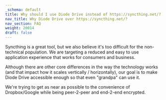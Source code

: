 ```yaml
---
_schema: default
title: Why should I use Diode Drive instead of https://syncthing.net/?
nav_title: Why Diode Drive over https://syncthing.net/?
nav_section: FAQ
weight: 20014
draft: false
---
```

Syncthing is a great tool, but we also believe it's too difficult for the non-technical population. We are targeting a reduced and easy to use application experience that works for consumers and business.

Although there are other core differences in the way the technology works (and that impact how it scales vertically / horizontally), our goal is to make Diode Drive accessible enough so that even "grandpa" can use it.

We're trying to get as near as possible to the convenience of Dropbox/Google while being peer-2-peer and end-2-end encrypted.